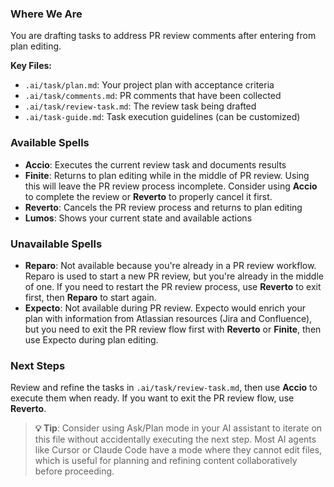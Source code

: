 ### Where We Are
You are drafting tasks to address PR review comments after entering from plan editing.

**Key Files:**
- `.ai/task/plan.md`: Your project plan with acceptance criteria
- `.ai/task/comments.md`: PR comments that have been collected
- `.ai/task/review-task.md`: The review task being drafted
- `.ai/task-guide.md`: Task execution guidelines (can be customized)

### Available Spells
- **Accio**: Executes the current review task and documents results
- **Finite**: Returns to plan editing while in the middle of PR review. Using this will leave the PR review process incomplete. Consider using **Accio** to complete the review or **Reverto** to properly cancel it first.
- **Reverto**: Cancels the PR review process and returns to plan editing
- **Lumos**: Shows your current state and available actions

### Unavailable Spells
- **Reparo**: Not available because you're already in a PR review workflow. Reparo is used to start a new PR review, but you're already in the middle of one. If you need to restart the PR review process, use **Reverto** to exit first, then **Reparo** to start again.
- **Expecto**: Not available during PR review. Expecto would enrich your plan with information from Atlassian resources (Jira and Confluence), but you need to exit the PR review flow first with **Reverto** or **Finite**, then use Expecto during plan editing.

### Next Steps
Review and refine the tasks in `.ai/task/review-task.md`, then use **Accio** to execute them when ready. If you want to exit the PR review flow, use **Reverto**.

> **💡 Tip**: Consider using Ask/Plan mode in your AI assistant to iterate on this file without accidentally executing the next step. Most AI agents like Cursor or Claude Code have a mode where they cannot edit files, which is useful for planning and refining content collaboratively before proceeding.